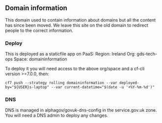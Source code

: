 ## Domain information

This domain used to contain information about domains but all the content has since been moved. We leave this site on the old domain to redirect people to the correct information.

### Deploy

This is deployed as a staticfile app on PaaS:
Region: Ireland
Org: gds-tech-ops
Space: domaininformation

To deploy it you will need access to the above org/space and a cf-cli version >=7.0.0, then:
```
cf7 push --strategy rolling domaininformation --var deployed-by="${USER}s-laptop" --var current-datetime="$(date -u '+%Y-%m-%d')"
```

### DNS

DNS is managed in alphagov/govuk-dns-config in the service.gov.uk zone. You will need a DNS admin to deploy any changes.
